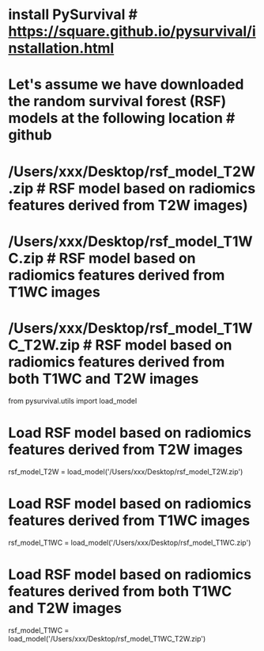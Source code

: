 # install PySurvival # https://square.github.io/pysurvival/installation.html

# Let's assume we have downloaded the random survival forest (RSF) models at the following location # github

# /Users/xxx/Desktop/rsf_model_T2W.zip  # RSF model based on radiomics features derived from T2W images)
# /Users/xxx/Desktop/rsf_model_T1WC.zip # RSF model based on radiomics features derived from T1WC images
# /Users/xxx/Desktop/rsf_model_T1WC_T2W.zip # RSF model based on radiomics features derived from both T1WC and T2W images

from pysurvival.utils import load_model

# Load RSF model based on radiomics features derived from T2W images
rsf_model_T2W = load_model('/Users/xxx/Desktop/rsf_model_T2W.zip')

# Load RSF model based on radiomics features derived from T1WC images
rsf_model_T1WC = load_model('/Users/xxx/Desktop/rsf_model_T1WC.zip')

# Load RSF model based on radiomics features derived from both T1WC and T2W images
rsf_model_T1WC = load_model('/Users/xxx/Desktop/rsf_model_T1WC_T2W.zip')
